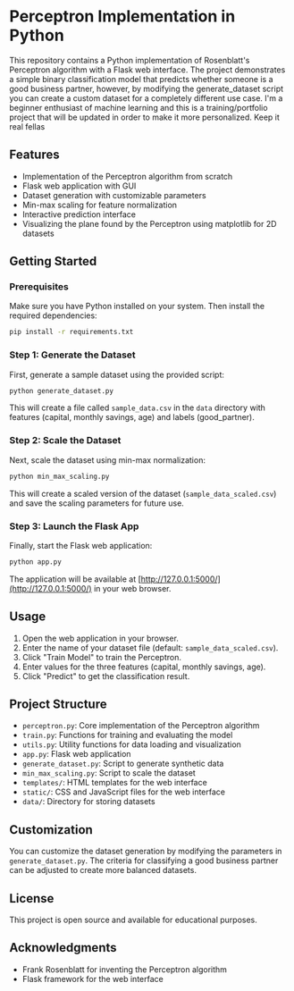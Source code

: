 # Perceptron Implementation in Python

This repository contains a Python implementation of Rosenblatt's Perceptron algorithm with a Flask web interface. The project demonstrates a simple binary classification model that predicts whether someone is a good business partner, however, by modifying the generate_dataset script you can create a custom dataset for a completely different use case. I'm a beginner enthusiast of machine learning and this is a training/portfolio project that will be updated in order to make it more personalized. Keep it real fellas

## Features
- Implementation of the Perceptron algorithm from scratch
- Flask web application with GUI
- Dataset generation with customizable parameters
- Min-max scaling for feature normalization
- Interactive prediction interface
- Visualizing the plane found by the Perceptron using matplotlib for 2D datasets

## Getting Started

### Prerequisites
Make sure you have Python installed on your system. Then install the required dependencies:

```bash
pip install -r requirements.txt
```

### Step 1: Generate the Dataset
First, generate a sample dataset using the provided script:

```bash
python generate_dataset.py
```

This will create a file called `sample_data.csv` in the `data` directory with features (capital, monthly savings, age) and labels (good_partner).

### Step 2: Scale the Dataset
Next, scale the dataset using min-max normalization:

```bash
python min_max_scaling.py
```

This will create a scaled version of the dataset (`sample_data_scaled.csv`) and save the scaling parameters for future use.

### Step 3: Launch the Flask App
Finally, start the Flask web application:

```bash
python app.py
```

The application will be available at [http://127.0.0.1:5000/](http://127.0.0.1:5000/) in your web browser.

## Usage
1. Open the web application in your browser.
2. Enter the name of your dataset file (default: `sample_data_scaled.csv`).
3. Click "Train Model" to train the Perceptron.
4. Enter values for the three features (capital, monthly savings, age).
5. Click "Predict" to get the classification result.

## Project Structure
- `perceptron.py`: Core implementation of the Perceptron algorithm
- `train.py`: Functions for training and evaluating the model
- `utils.py`: Utility functions for data loading and visualization
- `app.py`: Flask web application
- `generate_dataset.py`: Script to generate synthetic data
- `min_max_scaling.py`: Script to scale the dataset
- `templates/`: HTML templates for the web interface
- `static/`: CSS and JavaScript files for the web interface
- `data/`: Directory for storing datasets

## Customization
You can customize the dataset generation by modifying the parameters in `generate_dataset.py`. The criteria for classifying a good business partner can be adjusted to create more balanced datasets.

## License
This project is open source and available for educational purposes.

## Acknowledgments
- Frank Rosenblatt for inventing the Perceptron algorithm
- Flask framework for the web interface
